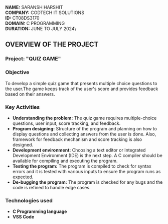**NAME:** SARANSH HARSHIT\
**COMPANY:** CODTECH IT SOLUTIONS\
**ID:** CT08DS3170\
**DOMAIN:** C PROGRAMMING\
**DURATION:** JUNE TO JULY 2024\



## OVERVIEW OF THE PROJECT

### Project: "QUIZ GAME" 


### Objective
To develop a simple quiz game that presents multiple choice questions to the user.The game keeps track of the user's score and provides feedback based on their answers.


### Key Activities
- **Understanding the problem:** The quiz game requires multiple-choice questions, user input, score tracking, and feedback.
- **Program designing:** Structure of the program and planning on how to display questions and collecting answers from the user is done. Also, framework for feedback mechanism and score tracking is also designed.
- **Development environment:** Choosing a text editor or Integrated Development Environment (IDE) is the next step. A C compiler should be available for compiling and executing the program.
- **Testing the program:** The program is compiled to check for syntax errors and it is tested with various inputs to ensure the program runs as expected.
- **De-bugging the program:** The program is checked for any bugs and the code is refined to handle edge cases.


### Technologies used
- **C Programming language**
- **VSS Code**




